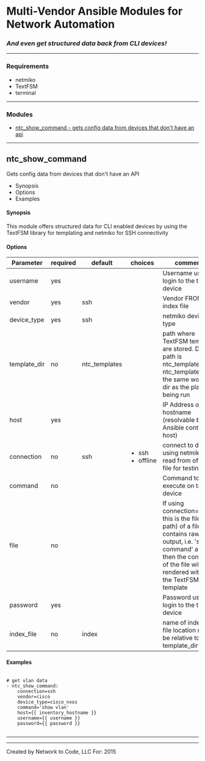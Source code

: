 # Multi-Vendor Ansible Modules for Network Automation
### *And even get structured data back from CLI devices!*

---
### Requirements
* netmiko
* TextFSM
* terminal

---
### Modules

  * [ntc_show_command - gets config data from devices that don't have an api](#ntc_show_command)

---

## ntc_show_command
Gets config data from devices that don't have an API

  * Synopsis
  * Options
  * Examples

#### Synopsis
 This module offers structured data for CLI enabled devices by using the TextFSM library for templating and netmiko for SSH connectivity

#### Options

| Parameter     | required    | default  | choices    | comments |
| ------------- |-------------| ---------|----------- |--------- |
| username  |   yes  |  | <ul></ul> |  Username used to login to the target device  |
| vendor  |   yes  |  ssh  | <ul></ul> |  Vendor FROM the index file  |
| device_type  |   yes  |  ssh  | <ul></ul> |  netmiko device type  |
| template_dir  |   no  |  ntc_templates  | <ul></ul> |  path where TextFSM templates are stored. Default path is ntc_templates with ntc_templates in the same working dir as the playbook being run  |
| host  |   yes  |  | <ul></ul> |  IP Address or hostname (resolvable by Ansible control host)  |
| connection  |   no  |  ssh  | <ul> <li>ssh</li>  <li>offline</li> </ul> |  connect to device using netmiko or read from offline file for testing  |
| command  |   no  |  | <ul></ul> |  Command to execute on target device  |
| file  |   no  |  | <ul></ul> |  If using connection=offline, this is the file (with path) of a file that contains raw text output, i.e. 'show command' and then the contents of the file will be rendered with the the TextFSM template  |
| password  |   yes  |  | <ul></ul> |  Password used to login to the target device  |
| index_file  |   no  |  index  | <ul></ul> |  name of index file.  file location must be relative to the template_dir  |


 
#### Examples

```

# get vlan data
- ntc_show_command:
    connection=ssh
    vendor=cisco
    device_type=cisco_nxos
    command='show vlan'
    host={{ inventory_hostname }}
    username={{ username }}
    password={{ password }}


```



---


---
Created by Network to Code, LLC
For:
2015
